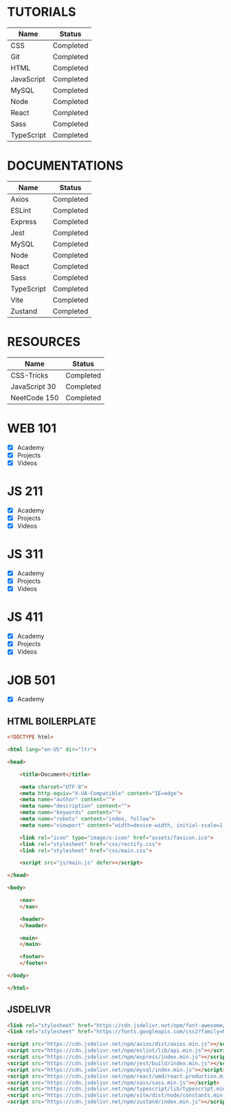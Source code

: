 # TUTORIALS

Name|Status
-|-
CSS|Completed
Git|Completed
HTML|Completed
JavaScript|Completed
MySQL|Completed
Node|Completed
React|Completed
Sass|Completed
TypeScript|Completed

# DOCUMENTATIONS

Name|Status
-|-
Axios|Completed
ESLint|Completed
Express|Completed
Jest|Completed
MySQL|Completed
Node|Completed
React|Completed
Sass|Completed
TypeScript|Completed
Vite|Completed
Zustand|Completed

# RESOURCES

Name|Status
-|-
CSS-Tricks|Completed
JavaScript 30|Completed
NeetCode 150|Completed

# WEB 101

- [x] Academy
- [x] Projects
- [x] Videos

# JS 211

- [x] Academy
- [x] Projects
- [x] Videos

# JS 311

- [x] Academy
- [x] Projects
- [x] Videos

# JS 411

- [x] Academy
- [x] Projects
- [x] Videos

# JOB 501

- [x] Academy

## HTML BOILERPLATE

```html
<!DOCTYPE html>

<html lang="en-US" dir="ltr">

<head>

    <title>Document</title>

    <meta charset="UTF-8">
    <meta http-equiv="X-UA-Compatible" content="IE=edge">
    <meta name="author" content="">
    <meta name="description" content="">
    <meta name="keywords" content="">
    <meta name="robots" content="index, follow">
    <meta name="viewport" content="width=device-width, initial-scale=1.0">

    <link rel="icon" type="image/x-icon" href="assets/favicon.ico">
    <link rel="stylesheet" href="css/rectify.css">
    <link rel="stylesheet" href="css/main.css">

    <script src="js/main.js" defer></script>

</head>

<body>

    <nav>
    </nav>

    <header>
    </header>

    <main>
    </main>

    <footer>
    </footer>

</body>

</html>
```

## JSDELIVR

```html
<link rel="stylesheet" href="https://cdn.jsdelivr.net/npm/font-awesome/css/font-awesome.min.css">
<link rel="stylesheet" href="https://fonts.googleapis.com/css2?family=Material+Symbols+Outlined">

<script src="https://cdn.jsdelivr.net/npm/axios/dist/axios.min.js"></script>
<script src="https://cdn.jsdelivr.net/npm/eslint/lib/api.min.js"></script>
<script src="https://cdn.jsdelivr.net/npm/express/index.min.js"></script>
<script src="https://cdn.jsdelivr.net/npm/jest/build/index.min.js"></script>
<script src="https://cdn.jsdelivr.net/npm/mysql/index.min.js"></script>
<script src="https://cdn.jsdelivr.net/npm/react/umd/react.production.min.js"></script>
<script src="https://cdn.jsdelivr.net/npm/sass/sass.min.js"></script>
<script src="https://cdn.jsdelivr.net/npm/typescript/lib/typescript.min.js"></script>
<script src="https://cdn.jsdelivr.net/npm/vite/dist/node/constants.min.js"></script>
<script src="https://cdn.jsdelivr.net/npm/zustand/index.min.js"></script>
```